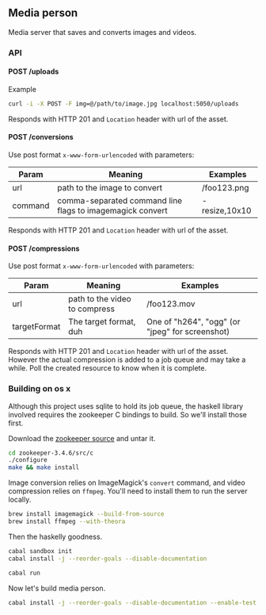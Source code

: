 ## Media person

Media server that saves and converts images and videos.

### API

#### POST /uploads

Example

```sh
curl -i -X POST -F img=@/path/to/image.jpg localhost:5050/uploads
```

Responds with HTTP 201 and `Location` header with url of the asset.

#### POST /conversions

Use post format `x-www-form-urlencoded` with parameters:

<table>
<thead>
  <tr>
    <th>Param</th>
    <th>Meaning</th>
    <th>Examples</th>
  </tr>
</thead>
<tbody>
  <tr>
    <td>url</td>
    <td>path to the image to convert</td>
    <td>/foo123.png</td>
  </tr>
  <tr>
    <td>command</td>
    <td>comma-separated command line flags to imagemagick convert</td>
    <td>-resize,10x10</td>
  </tr>
</tbody>
</table>

Responds with HTTP 201 and `Location` header with url of the asset.

#### POST /compressions

Use post format `x-www-form-urlencoded` with parameters:

<table>
<thead>
  <tr>
    <th>Param</th>
    <th>Meaning</th>
    <th>Examples</th>
  </tr>
</thead>
<tbody>
  <tr>
    <td>url</td>
    <td>path to the video to compress</td>
    <td>/foo123.mov</td>
  </tr>
  <tr>
    <td>targetFormat</td>
    <td>The target format, duh</td>
    <td>One of "h264", "ogg" (or "jpeg" for screenshot)</td>
  </tr>
</tbody>
</table>

Responds with HTTP 201 and `Location` header with url of the asset.
However the actual compression is added to a job queue and may take
a while. Poll the created resource to know when it is complete.

### Building on os x

Although this project uses sqlite to hold its job queue,
the haskell library involved requires the zookeeper C bindings
to build. So we'll install those first.

Download the [zookeeper source](http://www.motorlogy.com/apache/zookeeper/stable/zookeeper-3.4.6.tar.gz) and untar it.

```sh
cd zookeeper-3.4.6/src/c
./configure
make && make install
```

Image conversion relies on ImageMagick's `convert` command, and video
compression relies on `ffmpeg`. You'll need to install them to run
the server locally.

```sh
brew install imagemagick --build-from-source
brew install ffmpeg --with-theora
```

Then the haskelly goodness.

```sh
cabal sandbox init
cabal install -j --reorder-goals --disable-documentation

cabal run
```

Now let's build media person.

```sh
cabal install -j --reorder-goals --disable-documentation --enable-test --extra-include-dirs=/usr/local/include/zookeeper
```
